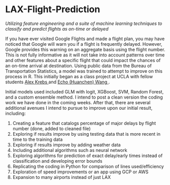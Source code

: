 # LAX-Flight-Prediction

*Utilizing feature engineering and a suite of machine learning techniques to classify and predict flights as on-time or delayed*

If you have ever visited Google Flights and made a flight plan, you may have noticed that Google will warn you if a flight is frequently delayed. However, Google provides this warning on an aggregate basis using the flight number. This is not fully informative as it will not take into account patterns over time and other features about a specific flight that could impact the chances of an on-time arrival at destination. Using public data from the Bureau of Transportation Statistics, a model was trained to attempt to improve on this process in R. This initially began as a class project at UCLA with fellow students <a href = "https://www.linkedin.com/in/alexjkrebs/"> Alex Krebs </a> and <a href = "https://www.linkedin.com/in/echo-huanchen-wang-9b338577/"> Echo (Huanchen) Wang <a/>. 

Initial models used included GLM with logit, XGBoost, SVM, Random Forest, and a custom ensemble method. I intend to post a clean version the coding work we have done in the coming weeks. After that, there are several additional avenues I intend to pursue to improve upon our initial result, including:

1. Creating a feature that catalogs percentage of major delays by flight number (done, added to cleaned file)
2. Exploring if results improve by using testing data that is more recent in time to the training data
3. Exploring if results improve by adding weather data
4. Including additional algorithms such as neural network
5. Exploring algorithms for prediction of exact delay/early times instead of classification and developing error bounds
6. Replicating the coding in Python for comparison of lines used/efficiency
7. Exploration of speed improvements or an app using GCP or AWS
8. Expansion to many airports instead of just LAX
